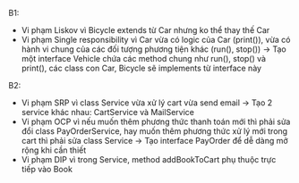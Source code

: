 B1:
- Vi phạm Liskov vì Bicycle extends từ Car nhưng ko thể thay thế Car
- Vi phạm Single responsibility vì Car vừa có logic của Car (print()),
  vừa có hành vi chung của các đối tượng phương tiện khác (run(), stop())
  -> Tạo một interface Vehicle chứa các method chung như run(), stop() và print(), các class con Car, Bicycle sẽ implements từ interface này


B2:
- Vi phạm SRP vì class Service vừa xử lý cart vừa send email
  -> Tạo 2 service khác nhau: CartService và MailService
- Vi phạm OCP vì nếu muốn thêm phương thức thanh toán mới thì phải sửa đổi class PayOrderService,
  hay muốn thêm phương thức xử lý mới trong cart thì phải sửa class Service
  -> Tạo interface PayOrder để dễ dàng mở rộng khi cần thiết
- Vi phạm DIP vì trong Service, method addBookToCart phụ thuộc trực tiếp vào Book